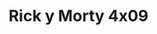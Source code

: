 ---
layout: episodios
title: "Rick y Morty 4x09"
url_serie_padre: 'rick-y-morty/temporada-4'
category: 'series'
capitulo: 'yes'
anio: '2019'
prev: 'capitulo-8'
proximo: 'capitulo-10'
sandbox: allow-same-origin allow-forms
idioma: 'Subtitulado'
reproductor: 'fembed'
calidad: 'Full HD'
reproductores_otros: ["https://gdriveplayer.me/embed2.php?link=3o%252BWaWLJhgWrheq24lY2SAzYRkhAxinQNO27miDwTSxnyQKTS%252BpIHu7%252FbQZ4yHiY4Kt7UKkEZj64YVxxaYkNBgBJOmEssLjZ3%252BwIPMOQfnnupKsZqDEdBpiZ3b%252BhHFvEdunAVB%252FQcio5qn%252FUrGb%252FhgL4OXlgPHyFjllR%252FDN9wWCQtMBsB%252FKUeFP1axN%252BgWyTDUaIQVdE8mT5MqlXpzA2vT","Subtitulado","https://player.premiumstream.live/player.php?id=NTAzNw&sub=","Subtitulado","https://api.cuevana3.io/stream/index.php?file=ek5lbm9xYWNrS0xYMTZLa2xNbkdvY3ZTb3BtZng4TGp6ZFpobGFMUGtOelcwcUZmbWRIVzRkakVuS0JnbEplcG1KUnNZSlRTMGViVTBxZGdsdEhPb3JDY2Q0S2wycnZndFp4M1g2YlcwT1hGeXBoZ29OS1ZzdFRTcHFhUzF0cmp5YUNtbDZYTHhnPT0","Subtitulado","https://mstream.press/lm6y0dhorrdl","Subtitulado"]
reproductores_fembed: ["https://feurl.com/v/0epy4all7mpeq1d","Subtitulado","https://feurl.com/v/mynj4u556me-64-","Subtitulado","https://fembed.live/v/05x-3ulln6ezder?hls4=yes","Subtitulado"]
tags:
- Comedia
---